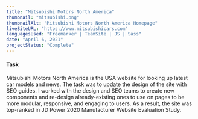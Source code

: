 ```yaml
---
title: "Mitsubishi Motors North America"
thumbnail: "mitsubishi.png"
thumbnailAlt: "Mitsubishi Motors North America Homepage"
liveSiteURL: "https://www.mitsubishicars.com"
languagesUsed: "Freemarker | TeamSite | JS | Sass"
date: "April 6, 2021"
projectStatus: "Complete"
---
```


#### Task

Mitsubishi Motors North America is the USA website for looking up latest car models and news. The task was to update the design of the site with SEO guides. I worked with the design and SEO teams to create new components and re-design already-existing ones to use on pages to be more modular, responsive, and engaging to users. As a result, the site was top-ranked in JD Power 2020 Manufacturer Website Evaluation Study.
